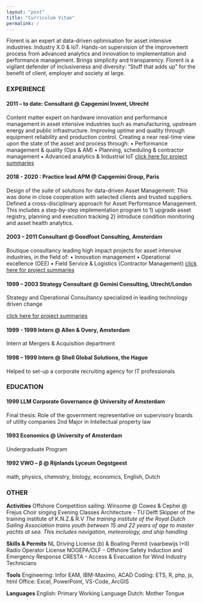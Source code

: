 ```yaml
---
layout: "post"
title: "Curriculum Vitae"
permalink: /
---
```

Florent is an expert at data-driven optimisation for asset intensive industries: Industry X.0 & IoT. Hands-on supervision of the improvement process from advanced analytics and innovation to implementation and performance management. Brings simplicity and transparency. Florent is a vigilant defender of inclusiveness and diversity: “Stuff that adds up” for the benefit of client, employer and society at large.

### EXPERIENCE

#### 2011 – to date: Consultant @ Capgemini Invent, Utrecht

Content matter expert on hardware innovation and performance management in asset intensive industries such as manufacturing, upstream energy and public infrastructure. Improving uptime and quality through equipment reliability and production control. Creating a near real-time view upon the state of the asset and process through:
•	Performance management & quality (Ops & AM)
•	Planning, scheduling & contractor management
•	Advanced analytics & Industrial IoT
[click here for project summaries](https://fprisse.github.io/projects_invent)

#### 2018 - 2020 : Practice lead APM @ Capgemini Group, Paris

Design of the suite of solutions for data-driven Asset Management: This was done in close cooperation with selected clients and trusted suppliers. Defined a cross-disciplinary approach for Asset Performance Management. This includes a step-by-step implementation program to 1) upgrade asset registry, planning and execution tracking 2) introduce condition monitoring and asset health analytics.

#### 2003 – 2011 Consultant @ Goodfoot Consulting, Amsterdam

Boutique consultancy leading high impact projects for asset intensive industries, in the field of:
•	Innovation management
•	Operational excellence (OEE)
•	Field Service & Logistics (Contractor Management)
[click here for project summaries](https://fprisse.github.io/projects_goodfoot)

#### 1999 – 2003 Strategy Consultant @ Gemini Consulting, Utrecht/London

Strategy and Operational Consultancy specialized in leading technology driven change

[click here for project summaries](https://fprisse.github.io/projects_gemini)

#### 1999 - 1999 Intern @ Allen & Overy, Amsterdam

Intern at Mergers & Acquisition department

#### 1998 – 1999 Intern @ Shell Global Solutions, the Hague

Helped to set-up a corporate recruiting agency for IT professionals

### EDUCATION

#### 1999 LLM Corporate Governance @ University of Amsterdam

Final thesis: Role of the government representative on supervisory boards of utility companies
2nd Major in Intellectual property law

#### 1993 Economics @ University of Amsterdam

Undergraduate Program

#### 1992 VWO – β @ Rijnlands Lyceum Oegstgeest

math, physics, chemistry, biology, economics, English, Dutch

### OTHER

**Activities**
Offshore Competition sailing: Winsome @ Cowes & Cephei @ Frejus
Choir singing
Evening Classes Architecture - TU Delft
Skipper of the training institute of K.N.Z.& R.V
*The training institute of the Royal Dutch Sailing Association trains youth between 15 and 22 years of age to master yachts at sea. This includes navigation, meteorology, and ship handling*

**Skills & Permits**
NL Driving License (b) & Boating Permit (vaarbewijs I+II)
Radio Operator License
NOGEPA/OLF - Offshore Safety Induction and Emergency Response
CRESTA - Access & Evacuation for Wind Industry Technicians

**Tools**
Engineering: Infor EAM, IBM-Maximo, ACAD
Coding: ETS, R, php, js, html
Office: Excel, PowerPoint, VS-Code, ArcGIS

**Languages**
English: Primary Working Language
Dutch: Mother Tongue
